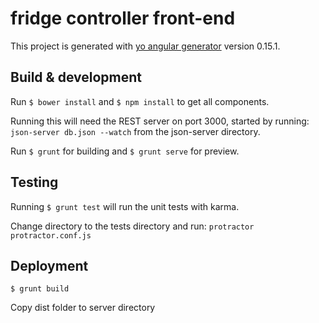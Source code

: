 # fridge controller front-end

This project is generated with [yo angular generator](https://github.com/yeoman/generator-angular)
version 0.15.1.

## Build & development

Run ```$ bower install``` and ```$ npm install``` to get all components.

Running this will need the REST server on port 3000, started by running:
```json-server db.json --watch``` from the json-server directory.

Run ```$ grunt``` for building and ```$ grunt serve``` for preview.

## Testing

Running ```$ grunt test``` will run the unit tests with karma.

Change directory to the tests directory and run:
```protractor protractor.conf.js```

## Deployment

```
$ grunt build
```
Copy dist folder to server directory
